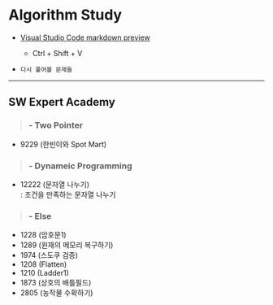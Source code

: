 # Algorithm Study

- [Visual Studio Code markdown preview](https://code.visualstudio.com/docs/languages/markdown)

  - Ctrl + Shift + V

- `다시 풀어볼 문제들`

---

## SW Expert Academy

> ### - Two Pointer

- 9229 (한빈이와 Spot Mart)

> ### - Dynameic Programming

- 12222 (문자열 나누기)  
  : 조건을 만족하는 문자열 나누기

> ### - Else

- 1228 (암호문1)
- 1289 (원재의 메모리 복구하기)
- 1974 (스도쿠 검증)
- 1208 (Flatten)
- 1210 (Ladder1)
- 1873 (상호의 배틀필드)
- 2805 (농작물 수확하기)
